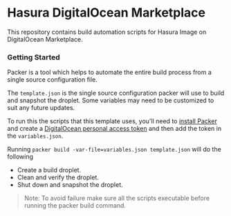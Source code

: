 # Hasura DigitalOcean Marketplace

This repository contains build automation scripts for Hasura Image on DigitalOcean Marketplace.

### Getting Started

Packer is a tool which helps to automate the entire build process from a single source configuration file.

The `template.json` is the single source configuration packer will use to build and snapshot the droplet. Some variables may need to be customized to suit any future updates.

To run this the scripts that this template uses, you'll need to [install Packer](https://www.packer.io/intro/getting-started/install.html) and create a [DigitalOcean personal access token](https://www.digitalocean.com/docs/api/create-personal-access-token/) and then add the token in the `variables.json`.

Running `packer build -var-file=variables.json template.json` will do the following

* Create a build droplet.
* Clean and verify the droplet.
* Shut down and snapshot the droplet.

> Note: To avoid failure make sure all the scripts executable before running the packer build command.
